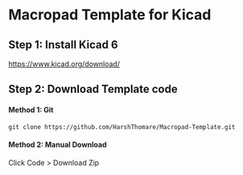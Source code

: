 # Macropad Template for Kicad

## Step 1: Install Kicad 6
https://www.kicad.org/download/

## Step 2: Download Template code

#### Method 1: Git

```
git clone https://github.com/HarshThomare/Macropad-Template.git
```

#### Method 2: Manual Download

Click Code > Download Zip






